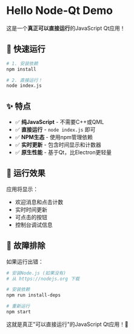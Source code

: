 # Hello Node-Qt Demo

这是一个**真正可以直接运行**的JavaScript Qt应用！

## 🚀 快速运行

```bash
# 1. 安装依赖
npm install

# 2. 直接运行！
node index.js
```

## ✨ 特点

- ✅ **纯JavaScript** - 不需要C++或QML
- ✅ **直接运行** - `node index.js` 即可
- ✅ **NPM生态** - 使用npm管理依赖
- ✅ **实时更新** - 包含时间显示和计数器
- ✅ **原生性能** - 基于Qt，比Electron更轻量

## 🎯 运行效果

应用将显示：
- 欢迎消息和点击计数
- 实时时间更新
- 可点击的按钮
- 控制台调试信息

## 🔧 故障排除

如果运行出错：
```bash
# 安装Node.js (如果没有)
# 从 https://nodejs.org 下载

# 安装依赖
npm run install-deps

# 重新运行
npm start
```

这就是真正"可以直接运行"的JavaScript Qt应用！🎉

